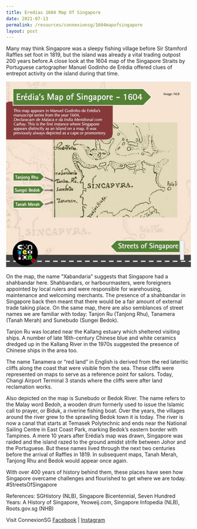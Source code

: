```yaml
---
title: Eredias 1604 Map Of Singapore
date: 2021-07-13
permalink: /resources/connexionsg/1604mapofsingapore
layout: post
---
```

Many may think Singapore was a sleepy fishing village before Sir Stamford Raffles set foot in 1819, but the island was already a vital trading outpost 200 years before.A close look at the 1604 map of the Singapore Straits by Portuguese cartographer Manuel Godinho de Erédia offered clues of entrepot activity on the island during that time.

![Alt text for image on Isomer site](/images/eredia-map-1604.jpeg)

On the map, the name “Xabandaria” suggests that Singapore had a shahbandar here. Shahbandars, or harbourmasters, were foreigners appointed by local rulers and were responsible for warehousing, maintenance and welcoming merchants. The presence of a shahbandar in Singapore back then meant that there would be a fair amount of external trade taking place. On the same map, there are also semblances of street names we are familiar with today: Tanjon Ru (Tanjong Rhu), Tanamera (Tanah Merah) and Sunebudo (Sungei Bedok).

Tanjon Ru was located near the Kallang estuary which sheltered visiting ships. A number of late 16th-century Chinese blue and white ceramics dredged up in the Kallang River in the 1970s suggested the presence of Chinese ships in the area too.

The name Tanamera or “red land” in English is derived from the red lateritic cliffs along the coast that were visible from the sea. These cliffs were represented on maps to serve as a reference point for sailors. Today, Changi Airport Terminal 3 stands where the cliffs were after land reclamation works.

Also depicted on the map is Sunebudo or Bedok River. The name refers to the Malay word Bedoh, a wooden drum formerly used to issue the Islamic call to prayer, or Biduk, a riverine fishing boat. Over the years, the villages around the river grew to the sprawling Bedok town it is today. The river is now a canal that starts at Temasek Polytechnic and ends near the National Sailing Centre in East Coast Park, marking Bedok’s eastern border with Tampines.
A mere 10 years after Erédia’s map was drawn, Singapore was raided and the island razed to the ground amidst strife between Johor and the Portuguese. But these names lived through the next two centuries before the arrival of Raffles in 1819. In subsequent maps, Tanah Merah, Tanjong Rhu and Bedok would appear once again.

With over 400 years of history behind them, these places have seen how Singapore overcame challenges and flourished to get where we are today. #StreetsOfSingapore

References: SGHistory (NLB), Singapore Bicentennial, Seven Hundred Years: A History of Singapore, Yeoweij.com, Singapore Infopedia (NLB), Roots.gov.sg (NHB)

Visit ConnexionSG [Facebook](https://www.facebook.com/ConnexionSG) | [Instagram](https://www.instagram.com/connexionsg/)